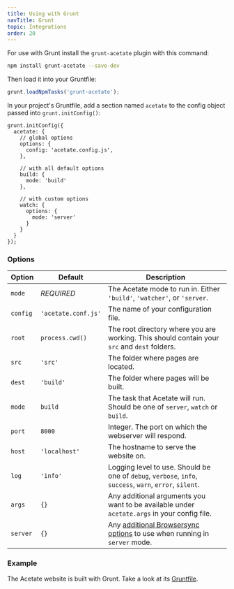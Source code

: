 ```yaml
---
title: Using with Grunt
navTitle: Grunt
topic: Integrations
order: 20
---
```


For use with Grunt install the `grunt-acetate` plugin with this command:

```bash
npm install grunt-acetate --save-dev
```

Then load it into your Gruntfile:

```js
grunt.loadNpmTasks('grunt-acetate');
```

In your project's Gruntfile, add a section named `acetate` to the config object passed into `grunt.initConfig()`:

```
grunt.initConfig({
  acetate: {
    // global options
    options: {
      config: 'acetate.config.js',
    },

    // with all default options
    build: {
      mode: 'build'
    },

    // with custom options
    watch: {
      options: {
        mode: 'server'
      }
    }
  }
});
```

### Options

| Option      | Default        | Description |
| ----------  | -------------- | ----------- |
| `mode`    | *REQUIRED* |  The Acetate mode to run in. Either `'build'`, `'watcher'`, or `'server`.
| `config`    | `'acetate.conf.js'`    | The name of your configuration file.
| `root`    | `process.cwd()`    | The root directory where you are working. This should contain your `src` and `dest` folders.
| `src`    | `'src'`    | The folder where pages are located.
| `dest`    | `'build'`    | The folder where pages will be built.
| `mode` | `build` | The task that Acetate will run. Should be one of `server`, `watch` or `build`.
| `port`      | `8000`         | Integer. The port on which the webserver will respond.
| `host`      | `'localhost'`  | The hostname to serve the website on.
| `log`       | `'info'`       | Logging level to use. Should be one of `debug`, `verbose`, `info`, `success`, `warn`, `error`, `silent`.
| `args` | `{}` | Any additional arguments you want to be available under `acetate.args` in your config file.
| `server` | `{}` | Any [additional Browsersync options](https://www.browsersync.io/docs/options/) to use when running in `server` mode.

### Example

The Acetate website is built with Grunt. Take a look at its [Gruntfile](https://github.com/patrickarlt/acetate-site/blob/master/Gruntfile.js).
